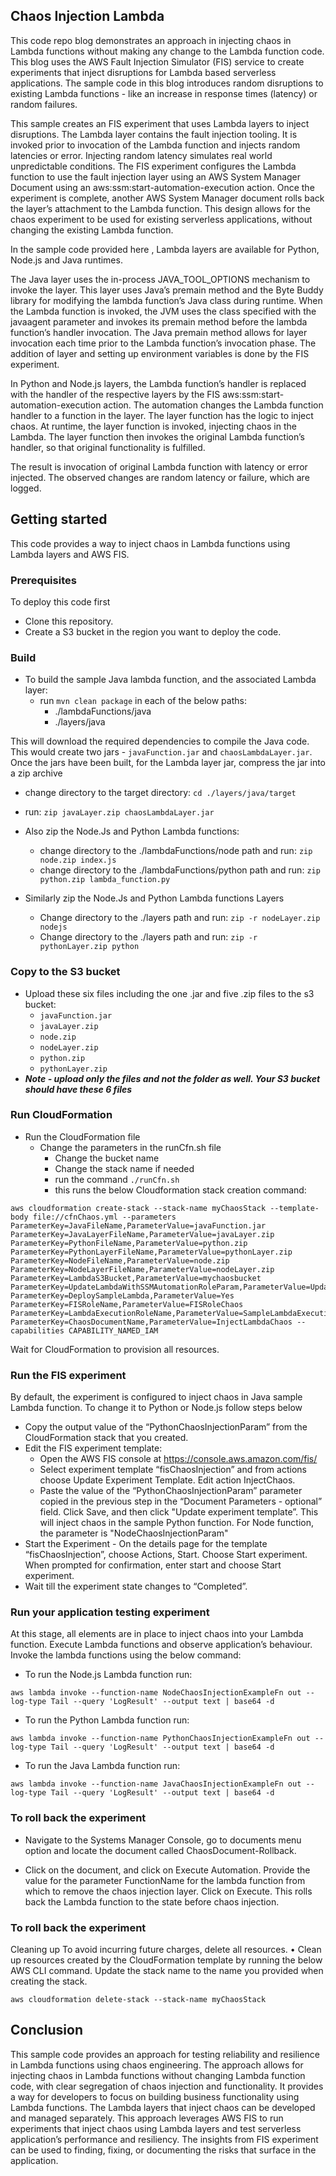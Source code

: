 ## Chaos Injection Lambda
This code repo blog demonstrates an approach in injecting chaos in Lambda functions without making any change to the Lambda function code. This blog uses the AWS Fault Injection Simulator (FIS) service to create experiments that inject disruptions for Lambda based serverless applications. The sample code in this blog introduces random disruptions to existing Lambda functions - like an increase in response times (latency) or random failures. 

This sample creates an FIS experiment that uses Lambda layers to inject disruptions. The Lambda layer contains the fault injection tooling. It is invoked prior to invocation of the Lambda function and injects random latencies or error. Injecting random latency simulates real world unpredictable conditions. The FIS experiment configures the Lambda function to use the fault injection layer using an AWS System Manager Document using an aws:ssm:start-automation-execution action. Once the experiment is complete, another AWS System Manager document rolls back the layer’s attachment to the Lambda function. This design allows for the chaos experiment to be used for existing serverless applications, without changing the existing Lambda function. 

In the sample code provided here , Lambda layers are available for Python, Node.js and Java runtimes. 

The Java layer uses the in-process JAVA_TOOL_OPTIONS mechanism to invoke the layer. This layer uses Java’s premain method and the Byte Buddy library for modifying the lambda function’s Java class during runtime. When the Lambda function is invoked, the JVM uses the class specified with the javaagent parameter and invokes its premain method before the lambda function’s handler invocation. The Java premain method allows for layer invocation each time prior to the Lambda function’s invocation phase. The addition of layer and setting up environment variables is done by the FIS experiment. 

In Python and Node.js layers, the Lambda function’s handler is replaced with the handler of the respective layers by the FIS aws:ssm:start-automation-execution action. The automation changes the Lambda function handler to a function in the layer. The layer function has the logic to inject chaos. At runtime, the layer function is invoked, injecting chaos in the Lambda. The layer function then invokes the original Lambda function’s handler, so that original functionality is fulfilled. 

The result is invocation of original Lambda function with latency or error injected. The observed changes are random latency or failure, which are logged. 


## Getting started
This code provides a way to inject chaos in Lambda functions using Lambda layers and AWS FIS. 

### Prerequisites 
To deploy this code first 
- Clone this repository. 
- Create a S3 bucket in the region you want to deploy the code. 

### Build
- To build the sample Java lambda function, and the associated Lambda layer:
  - run ``` mvn clean package ``` in each of the below paths: 
    - ./lambdaFunctions/java
    - ./layers/java

This will download the required dependencies to compile the Java code. This would create two jars - ``` javaFunction.jar ``` and  ``` chaosLambdaLayer.jar ```. Once the jars have been built, for the Lambda layer jar, compress the jar into a zip archive 
  - change directory to the target directory:  ``` cd ./layers/java/target ```
  - run: ``` zip javaLayer.zip chaosLambdaLayer.jar ``` 

- Also zip the Node.Js and Python Lambda functions:
  - change directory to the ./lambdaFunctions/node path and run: ``` zip node.zip index.js ``` 
  - change directory to the ./lambdaFunctions/python path and run: ``` zip python.zip lambda_function.py ```

- Similarly zip the Node.Js and Python Lambda functions Layers
  - Change directory to the ./layers path and run: ``` zip -r nodeLayer.zip nodejs ```
  - Change directory to the ./layers path and run: ``` zip -r pythonLayer.zip python ```

### Copy to the S3 bucket
- Upload these six files including the one .jar and five .zip files to the s3 bucket:
  - ``` javaFunction.jar ```
  - ``` javaLayer.zip ```
  - ``` node.zip ```
  - ``` nodeLayer.zip ```
  - ``` python.zip ```
  - ``` pythonLayer.zip ```
- ***Note - upload only the files and not the folder as well. Your S3 bucket should have these 6 files*** 

### Run CloudFormation
- Run the CloudFormation file 
  - Change the parameters in the runCfn.sh file 
    - Change the bucket name 
    - Change the stack name if needed 
    - run the command ``` ./runCfn.sh ```  
    - this runs the below Cloudformation stack creation command: 

```
aws cloudformation create-stack --stack-name myChaosStack --template-body file://cfnChaos.yml --parameters ParameterKey=JavaFileName,ParameterValue=javaFunction.jar ParameterKey=JavaLayerFileName,ParameterValue=javaLayer.zip ParameterKey=PythonFileName,ParameterValue=python.zip ParameterKey=PythonLayerFileName,ParameterValue=pythonLayer.zip ParameterKey=NodeFileName,ParameterValue=node.zip ParameterKey=NodeLayerFileName,ParameterValue=nodeLayer.zip ParameterKey=LambdaS3Bucket,ParameterValue=mychaosbucket ParameterKey=UpdateLambdaWithSSMAutomationRoleParam,ParameterValue=UpdateLambdaWithSSMAutomationRoleChaos ParameterKey=DeploySampleLambda,ParameterValue=Yes ParameterKey=FISRoleName,ParameterValue=FISRoleChaos ParameterKey=LambdaExecutionRoleName,ParameterValue=SampleLambdaExecutionRoleChaos ParameterKey=ChaosDocumentName,ParameterValue=InjectLambdaChaos --capabilities CAPABILITY_NAMED_IAM

```
Wait for CloudFormation to provision all resources. 

### Run the FIS experiment 
By default, the experiment is configured to inject chaos in Java sample Lambda function. To change it to Python or Node.js follow steps below 
- Copy the output value of the “PythonChaosInjectionParam” from the CloudFormation stack that you created. 
- Edit the FIS experiment template:
  - Open the AWS FIS console at https://console.aws.amazon.com/fis/
  - Select experiment template “fisChaosInjection” and from actions choose Update Experiment Template. Edit action InjectChaos.
  - Paste the value of the “PythonChaosInjectionParam” parameter copied in the previous step in the “Document Parameters - optional” field.  Click Save, and then click "Update experiment template”.
  This will inject chaos in the sample Python function. For Node function, the parameter is "NodeChaosInjectionParam"
- Start the Experiment - On the details page for the template “fisChaosInjection”, choose Actions, Start. Choose Start experiment. When prompted for confirmation, enter start and choose Start experiment.
- Wait till the experiment state changes to “Completed”. 

### Run your application testing experiment 

At this stage, all elements are in place to inject chaos into your Lambda function. Execute Lambda functions and observe application’s behaviour. Invoke the lambda functions using the below command: 

  - To run the Node.js Lambda function run:  
```
aws lambda invoke --function-name NodeChaosInjectionExampleFn out --log-type Tail --query 'LogResult' --output text | base64 -d
```
  - To run the Python Lambda function run:  
```
aws lambda invoke --function-name PythonChaosInjectionExampleFn out --log-type Tail --query 'LogResult' --output text | base64 -d
```
  - To run the Java Lambda function run:  
```
aws lambda invoke --function-name JavaChaosInjectionExampleFn out --log-type Tail --query 'LogResult' --output text | base64 -d
```

### To roll back the experiment
- Navigate to the Systems Manager Console, go to documents menu option and locate the document called ChaosDocument-Rollback. 

- Click on the document, and click on Execute Automation. Provide the value for the parameter FunctionName for the lambda function from which to remove the chaos injection layer. Click on Execute. This rolls back the Lambda function to the state before chaos injection. 

### To roll back the experiment
 Cleaning up
To avoid incurring future charges, delete all resources.
•	Clean up resources created by the CloudFormation template by running the below AWS CLI command. Update the stack name to the name you provided when creating the stack. 
```
aws cloudformation delete-stack --stack-name myChaosStack
```

## Conclusion
This sample code provides an approach for testing reliability and resilience in Lambda functions using chaos engineering. The approach allows for injecting chaos in Lambda functions without changing Lambda function code, with clear segregation of chaos injection and functionality. It provides a way for developers to focus on building business functionality using Lambda functions. The Lambda layers that inject chaos can be developed and managed separately. This approach leverages AWS FIS to run experiments that inject chaos using Lambda layers and test serverless application’s performance and resiliency. The insights from FIS experiment can be used to finding, fixing, or documenting the risks that surface in the application.
